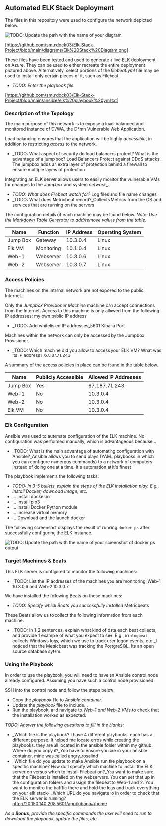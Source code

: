 ## Automated ELK Stack Deployment

The files in this repository were used to configure the network depicted below.

![TODO: Update the path with the name of your diagram](Images/diagram_filename.png)

[https://github.com/smurdock03/Elk-Stack-Project/blob/main/diagrams/Elk%20Stack%20Diagram.png]


These files have been tested and used to generate a live ELK deployment on Azure. They can be used to either recreate the entire deployment pictured above. Alternatively, select portions of the _filebeat.yml_ file may be used to install only certain pieces of it, such as Filebeat.

  - _TODO: Enter the playbook file._

  [https://github.com/smurdock03/Elk-Stack-Project/blob/main/ansible/elk%20playbook%20yml.txt]


### Description of the Topology

The main purpose of this network is to expose a load-balanced and monitored instance of DVWA, the D*mn Vulnerable Web Application.

Load balancing ensures that the application will be highly _accessible_, in addition to restricting _access_ to the network.
- _TODO: What aspect of security do load balancers protect? What is the advantage of a jump box? Load Balancers Protect against DDoS attacks. The jumpbox adds an extra layer of protection behind a firewall to ensure multiple layers of protection

Integrating an ELK server allows users to easily monitor the vulnerable VMs for changes to the _Jumpbox_ and system _network__.
- _TODO: What does Filebeat watch for?_ Log files and file name changes
- _TODO: What does Metricbeat record?_Collects Metrics from the OS and services that are running on the servers

The configuration details of each machine may be found below.
_Note: Use the [Markdown Table Generator](http://www.tablesgenerator.com/markdown_tables) to add/remove values from the table_.

| Name     | Function   | IP Address | Operating System |
|----------|------------|------------|------------------|
| Jump Box | Gateway    | 10.3.0.4   | Linux            |
| Elk VM   | Monitoring | 10.1.0.4   | Linux            |
| Web-1    | Webserver  | 10.3.0.6   | Linux            |
| Web-2    | Webserver  | 10.3.0.7   | Linux            |

### Access Policies

The machines on the internal network are not exposed to the public Internet. 

Only the _Jumpbox Provisioner Machine_ machine can accept connections from the Internet. Access to this machine is only allowed from the following IP addresses: my own public IP address
- _TODO: Add whitelisted IP addresses_5601 Kibana Port

Machines within the network can only be accessed by the Jumpbox Provisioner.
- _TODO: Which machine did you allow to access your ELK VM? What was its IP address?_67.187.71.243

A summary of the access policies in place can be found in the table below.

| Name     | Publicly Accessible | Allowed IP Addresses |
|----------|---------------------|----------------------|
| Jump Box | Yes                 |  67.187.71.243       |
|   Web-1  | No                  |  10.3.0.4            |
|   Web-2  | No                  |  10.3.0.4            |
|  Elk VM  | No                  |  10.3.0.4            |


### Elk Configuration

Ansible was used to automate configuration of the ELK machine. No configuration was performed manually, which is advantageous because...
- _TODO: What is the main advantage of automating configuration with Ansible?_Ansible allows you to send plays (YAML playbooks in which you can configure numerous commands) to a network of computers instead of doing one at a time. It's automation at it's finest

The playbook implements the following tasks:
- _TODO: In 3-5 bullets, explain the steps of the ELK installation play. E.g., install Docker; download image; etc._
- ... Install docker.io
- ... Install pip3
- ... Install Docker Python module
- ... Increase virtual memory
- ... Download and the launch docker 

The following screenshot displays the result of running `docker ps` after successfully configuring the ELK instance.

![TODO: Update the path with the name of your screenshot of docker ps output](Images/docker_ps_output.png)

### Target Machines & Beats
This ELK server is configured to monitor the following machines:
- _TODO: List the IP addresses of the machines you are monitoring_Web-1 10.3.0.6 and Web-2 10.3.0.7

We have installed the following Beats on these machines:
- _TODO: Specify which Beats you successfully installed_ Metricbeats

These Beats allow us to collect the following information from each machine:
- _TODO: In 1-2 sentences, explain what kind of data each beat collects, and provide 1 example of what you expect to see. E.g., `Winlogbeat` collects Windows logs, which we use to track user logon events, etc._I noticed that the Metricbeat was tracking the PostgreSQL. Its an open source database sytem. 

### Using the Playbook
In order to use the playbook, you will need to have an Ansible control node already configured. Assuming you have such a control node provisioned: 

SSH into the control node and follow the steps below:
- Copy the _playbook_ file to _Ansible container_.
- Update the _playbook_ file to include...
- Run the playbook, and navigate to _Web-1 and Web-2 VMs_ to check that the installation worked as expected.

_TODO: Answer the following questions to fill in the blanks:_
- _Which file is the playbook? I have 4 different playbooks. each has a different purpose. It helped me locate erros while creating the playbooks. they are all located in the ansible folder within my github. Where do you copy it?_You have to ensure you are in your anisble container, mine was called angry_rosalind
- _Which file do you update to make Ansible run the playbook on a specific machine? How do I specify which machine to install the ELK server on versus which to install Filebeat on?_You want to make sure that the Filebeat is installed on the webservers. You can set that up in the configuration folders and assign the filebeat to Web-1 and 2. You want to monitro the trafffic there and hold the logs and track everything on your elk stack- _Which URL do you navigate to in order to check that the ELK server is running? http://20.150.140.208:5601/app/kibana#/home

_As a **Bonus**, provide the specific commands the user will need to run to download the playbook, update the files, etc._